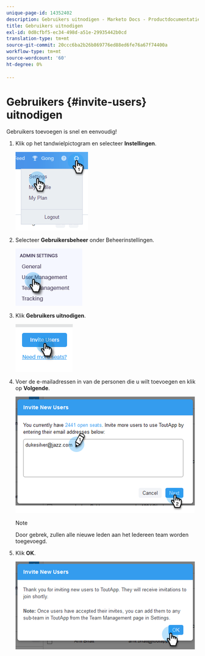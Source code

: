 ```yaml
---
unique-page-id: 14352402
description: Gebruikers uitnodigen - Marketo Docs - Productdocumentatie
title: Gebruikers uitnodigen
exl-id: 0d8cfbf5-ec34-498d-a51e-29935442b0cd
translation-type: tm+mt
source-git-commit: 20ccc6ba2b26b869776ed88ed6fe76a67f74400a
workflow-type: tm+mt
source-wordcount: '60'
ht-degree: 0%

---
```


# Gebruikers {#invite-users} uitnodigen

Gebruikers toevoegen is snel en eenvoudig!

1. Klik op het tandwielpictogram en selecteer **Instellingen**.

   ![](assets/one.png)

1. Selecteer **Gebruikersbeheer** onder Beheerinstellingen.

   ![](assets/invite-team-members-2.png)

1. Klik **Gebruikers uitnodigen**.

   ![](assets/invite-team-members-3.png)

1. Voer de e-mailadressen in van de personen die u wilt toevoegen en klik op **Volgende**.

   ![](assets/four.png)

   >[!NOTE]
   >
   >Door gebrek, zullen alle nieuwe leden aan het Iedereen team worden toegevoegd.

1. Klik **OK**.

   ![](assets/five.png)
